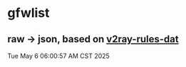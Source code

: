 # gfwlist
## raw -> json, based on [v2ray-rules-dat](https://github.com/Loyalsoldier/v2ray-rules-dat)
Tue May  6 06:00:57 AM CST 2025

